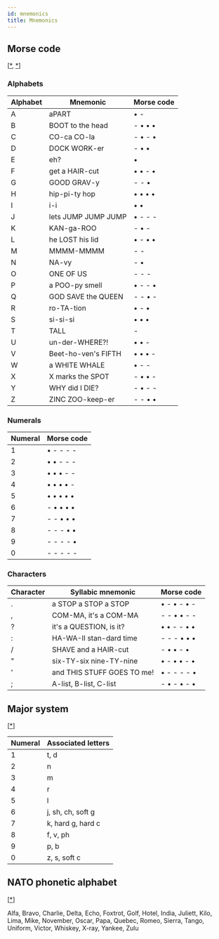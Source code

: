 ```yaml
---
id: mnemonics
title: Mnemonics
---
```


## Morse code

[[\*](https://en.wikipedia.org/wiki/Morse_code_mnemonics#English), [\*](https://www.youtube.com/watch?v=HY_OIwideLg)]

### Alphabets

| Alphabet | Mnemonic            | Morse code |
| -------- | ------------------- | ---------- |
| A        | aPART               | • -        |
| B        | BOOT to the head    | - • • •    |
| C        | CO-ca CO-la         | - • - •    |
| D        | DOCK WORK-er        | - • •      |
| E        | eh?                 | •          |
| F        | get a HAIR-cut      | • • - •    |
| G        | GOOD GRAV-y         | - - •      |
| H        | hip-pi-ty hop       | • • • •    |
| I        | i-i                 | • •        |
| J        | lets JUMP JUMP JUMP | • - - -    |
| K        | KAN-ga-ROO          | - • -      |
| L        | he LOST his lid     | • - • •    |
| M        | MMMM-MMMM           | - -        |
| N        | NA-vy               | - •        |
| O        | ONE OF US           | - - -      |
| P        | a POO-py smell      | • - - •    |
| Q        | GOD SAVE the QUEEN  | - - • -    |
| R        | ro-TA-tion          | • - •      |
| S        | si-si-si            | • • •      |
| T        | TALL                | -          |
| U        | un-der-WHERE?!      | • • -      |
| V        | Beet-ho-ven's FIFTH | • • • -    |
| W        | a WHITE WHALE       | • - -      |
| X        | X marks the SPOT    | - • • -    |
| Y        | WHY did I DIE?      | - • - -    |
| Z        | ZINC ZOO-keep-er    | - - • •    |

### Numerals

| Numeral | Morse code |
| ------- | ---------- |
| 1       | • - - - -  |
| 2       | • • - - -  |
| 3       | • • • - -  |
| 4       | • • • • -  |
| 5       | • • • • •  |
| 6       | - • • • •  |
| 7       | - - • • •  |
| 8       | - - - • •  |
| 9       | - - - - •  |
| 0       | - - - - -  |

### Characters

| Character | Syllabic mnemonic          | Morse code  |
| --------- | -------------------------- | ----------- |
| .         | a STOP a STOP a STOP       | • - • - • - |
| ,         | COM-MA, it's a COM-MA      | - - • • - - |
| ?         | it's a QUESTION, is it?    | • • - - • • |
| :         | HA-WA-II stan-dard time    | - - - • • • |
| /         | SHAVE and a HAIR-cut       | - • • - •   |
| "         | six-TY-six nine-TY-nine    | • - • • - • |
| '         | and THIS STUFF GOES TO me! | • - - - - • |
| ;         | A-list, B-list, C-list     | - • - • - • |

## Major system

[[\*](https://en.wikipedia.org/wiki/Mnemonic_major_system)]

| Numeral | Associated letters |
| ------- | ------------------ |
| 1       | t, d               |
| 2       | n                  |
| 3       | m                  |
| 4       | r                  |
| 5       | l                  |
| 6       | j, sh, ch, soft g  |
| 7       | k, hard g, hard c  |
| 8       | f, v, ph           |
| 9       | p, b               |
| 0       | z, s, soft c       |

## NATO phonetic alphabet

[[\*](https://en.wikipedia.org/wiki/NATO_phonetic_alphabet)]

Alfa, Bravo, Charlie, Delta, Echo, Foxtrot, Golf, Hotel, India, Juliett, Kilo, Lima, Mike, November, Oscar, Papa, Quebec, Romeo, Sierra, Tango, Uniform, Victor, Whiskey, X-ray, Yankee, Zulu
